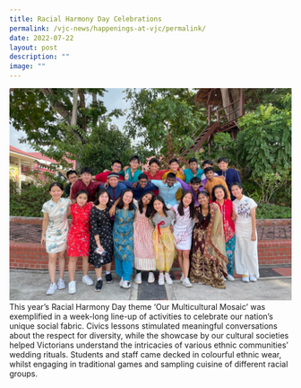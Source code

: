 ```yaml
---
title: Racial Harmony Day Celebrations
permalink: /vjc-news/happenings-at-vjc/permalink/
date: 2022-07-22
layout: post
description: ""
image: ""
---
```

![](/images/Happening%20at%20VJC/2022%2019%20Racial%20Harmony%20Day.jpeg)
This year’s Racial Harmony Day theme ‘Our Multicultural Mosaic’ was exemplified in a week-long line-up of activities to celebrate our nation’s unique social fabric. Civics lessons stimulated meaningful conversations about the respect for diversity, while the showcase by our cultural societies helped Victorians understand the intricacies of various ethnic communities’ wedding rituals. Students and staff came decked in colourful ethnic wear, whilst engaging in traditional games and sampling cuisine of different racial groups.